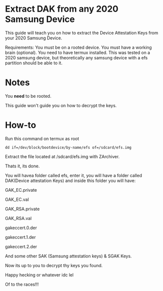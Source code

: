 # Extract DAK from any 2020 Samsung Device
This guide will teach you on how to extract the Device Attestation Keys from your 2020 Samsung Device.

Requirements:
You must be on a rooted device.
You must have a working brain (optional).
You need to have termux installed.
This was tested on a 2020 samsung device, but theoretically any samsung device with a efs partition should be able to it.

# **Notes**

You **need** to be rooted.

This guide won't guide you on how to decrypt the keys.

# **How-to**

Run this command on termux as root
```
dd if=/dev/block/bootdevice/by-name/efs of=/sdcard/efs.img
```

Extract the file located at /sdcard/efs.img with ZArchiver.

Thats it, its done.

You will havea folder called efs, enter it, you will have a folder called DAK(Device attestation Keys) and inside this folder you will have:


GAK_EC.private

GAK_EC.val

GAK_RSA.private

GAK_RSA.val

gakeccert.0.der

gakeccert.1.der

gakeccert.2.der

And some other SAK (Samsung attestation keys) & SGAK Keys.


Now its up to you to decrypt thy keys you found.

Happy hecking or whatever idc lel

Of to the races!!!
